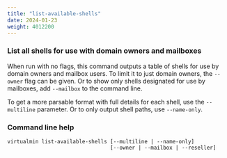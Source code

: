 ```yaml
---
title: "list-available-shells"
date: 2024-01-23
weight: 4012200
---
```


### List all shells for use with domain owners and mailboxes

When run with no flags, this command outputs a table of shells for use by domain owners and mailbox users. To limit it to just domain owners, the `--owner` flag can be given. Or to show only shells designated for use by mailboxes, add `--mailbox` to the command line.

To get a more parsable format with full details for each shell, use the `--multiline` parameter. Or to only output shell paths, use `--name-only`.
 
### Command line help

```text
virtualmin list-available-shells [--multiline | --name-only]
                                 [--owner | --mailbox | --reseller]
```
